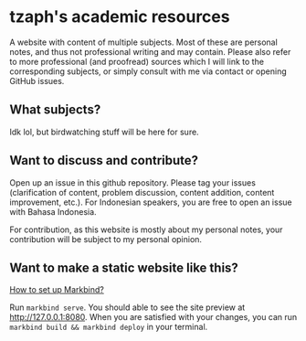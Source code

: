# tzaph's academic resources

A website with content of multiple subjects. Most of these are personal notes, and thus not professional writing and may contain. Please also refer to more professional (and proofread) sources which I will link to the corresponding subjects, or simply consult with me via contact or opening GitHub issues.

## What subjects?

Idk lol, but birdwatching stuff will be here for sure.

## Want to discuss and contribute?

Open up an issue in this github repository. Please tag your issues (clarification of content, problem discussion, content addition, content improvement, etc.). For Indonesian speakers, you are free to open an issue with Bahasa Indonesia.

For contribution, as this website is mostly about my personal notes, your contribution will be subject to my personal opinion.

## Want to make a static website like this?

[How to set up Markbind?](https://markbind.org/userGuide/gettingStarted.html)

Run ```markbind serve```. You should able to see the site preview at http://127.0.0.1:8080.
When you are satisfied with your changes, you can run ```markbind build && markbind deploy``` in your terminal.